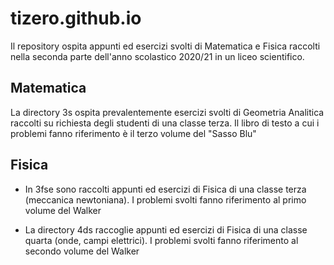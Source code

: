 # tizero.github.io
Il repository ospita appunti ed esercizi svolti di Matematica e Fisica raccolti nella seconda parte dell'anno scolastico 2020/21 in un liceo scientifico.

## Matematica
La directory 3s ospita prevalentemente esercizi svolti di Geometria Analitica raccolti su richiesta degli studenti di una classe terza. Il libro di testo a cui i problemi fanno riferimento è il terzo volume del "Sasso Blu"

## Fisica

- In 3fse sono raccolti appunti ed esercizi di Fisica di una classe terza (meccanica newtoniana). I problemi svolti fanno riferimento al primo volume del Walker

- La directory 4ds raccoglie appunti ed esercizi di Fisica di una classe quarta (onde, campi elettrici). I problemi svolti fanno riferimento al secondo volume del Walker
